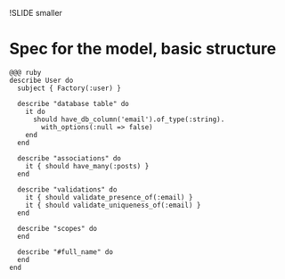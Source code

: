 !SLIDE smaller

# Spec for the model, basic structure

    @@@ ruby
    describe User do
      subject { Factory(:user) }

      describe "database table" do
        it do
          should have_db_column('email').of_type(:string).
            with_options(:null => false)
        end
      end

      describe "associations" do
        it { should have_many(:posts) }
      end

      describe "validations" do
        it { should validate_presence_of(:email) }
        it { should validate_uniqueness_of(:email) }
      end

      describe "scopes" do
      end

      describe "#full_name" do
      end
    end
